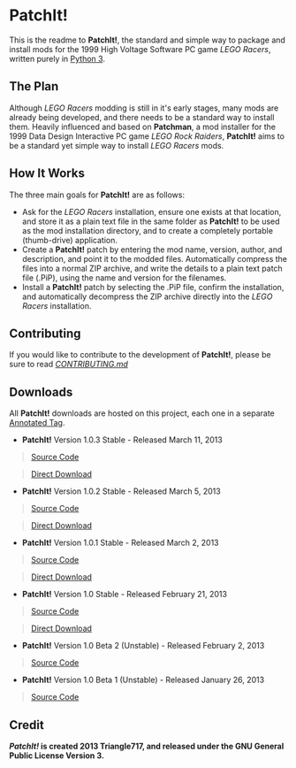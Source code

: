 PatchIt!
========

This is the readme to **PatchIt!**, the standard and simple way to package and install mods for the 1999 High Voltage Software PC game *LEGO Racers*, written 
purely in [Python 3](http://www.python.org).

The Plan
--------

Although *LEGO Racers* modding is still in it's early stages, many mods are already being developed, and there 
needs to be a standard way to install them. Heavily influenced and based on **Patchman**, a mod installer for 
the 1999 Data Design Interactive PC game *LEGO Rock Raiders*, **PatchIt!** aims to be a standard yet simple way 
to install *LEGO Racers* mods.

How It Works
------------

The three main goals for **PatchIt!** are as follows:

* Ask for the *LEGO Racers* installation, ensure one exists at that location, and store it as a plain text file in the same folder as **PatchIt!** to be used 
as the mod installation directory, and to create a completely portable (thumb-drive) application.
* Create a **PatchIt!** patch by entering the mod name, version, author, and description, and point it to the modded files. Automatically compress the files 
into a normal ZIP archive, and write the details to a plain text patch file (.PiP), using the name and version for the filenames.
* Install a **PatchIt!** patch by selecting the .PiP file, confirm the installation, and automatically decompress the ZIP archive directly into the *LEGO 
Racers* installation.

Contributing
------------

If you would like to contribute to the development of **PatchIt!**, please be sure to read [*CONTRIBUTING.md*](Documentation/CONTRIBUTING.md)

Downloads
---------

All **PatchIt!** downloads are hosted on this project, each one in a separate [Annotated Tag](https://github.com/le717/PatchIt/tags). 

* **PatchIt!** Version 1.0.3 Stable - Released March 11, 2013 

> [Source Code](https://github.com/le717/PatchIt/tree/V1.0.3Stable)

> [Direct Download](https://github.com/le717/PatchIt/raw/V1.0.3Stable/Windows/PatchIt!%20Version%201.0.3%20Stable.exe)

* **PatchIt!** Version 1.0.2 Stable - Released March 5, 2013

> [Source Code](https://github.com/le717/PatchIt/tree/V1.02Stable)

> [Direct Download](https://github.com/le717/PatchIt/raw/V1.02Stable/Windows/PatchIt!%20Version%201.0.2%20Stable.exe)

* **PatchIt!** Version 1.0.1 Stable - Released March 2, 2013

> [Source Code](https://github.com/le717/PatchIt/tree/V1.0.1Stable)

> [Direct Download](https://github.com/le717/PatchIt/raw/V1.0.1Stable/Windows/PatchIt!%20Version%201.0.1%20Stable.exe)

* **PatchIt!** Version 1.0 Stable - Released February 21, 2013

> [Source Code](https://github.com/le717/PatchIt/tree/V1.0Stable)

> [Direct Download](https://github.com/le717/PatchIt/raw/V1.0Stable/Windows/PatchIt!%20Version%201.0%20Stable.exe)

* **PatchIt!** Version 1.0 Beta 2 (Unstable) - Released February 2, 2013

> [Source Code](https://github.com/le717/PatchIt/tree/V1.0b2)

* **PatchIt!** Version 1.0 Beta 1 (Unstable) - Released January 26, 2013

> [Source Code](https://github.com/le717/PatchIt/tree/V1.0b1)

Credit
------
***PatchIt!* is created 2013 Triangle717, and released under the GNU General Public License Version 3.**